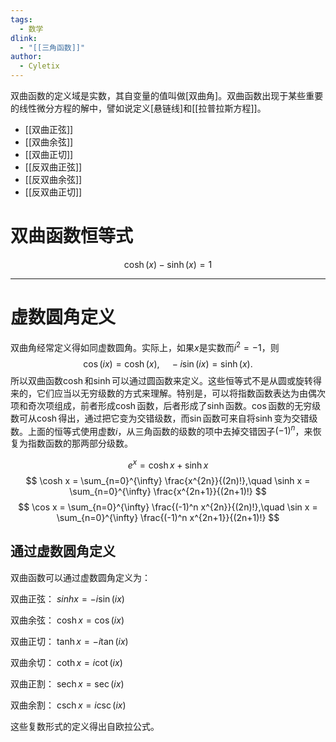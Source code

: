 ```yaml
---
tags:
  - 数学
dlink:
  - "[[三角函数]]"
author:
  - Cyletix
---
```

双曲函数的定义域是实数，其自变量的值叫做[双曲角]。双曲函数出现于某些重要的线性微分方程的解中，譬如说定义[悬链线]和[[拉普拉斯方程]]。

- [[双曲正弦]]
- [[双曲余弦]]
- [[双曲正切]]
- [[反双曲正弦]]
- [[反双曲余弦]]
- [[反双曲正切]]


# 双曲函数恒等式
$$\cosh(x)-\sinh(x)=1$$

---
# 虚数圆角定义
双曲角经常定义得如同虚数圆角。实际上，如果$x$是实数而$i^2 = -1$，则
$$
\cos(ix) = \cosh(x),\quad -i\sin(ix) = \sinh(x).
$$
所以双曲函数$\cosh$和$\sinh$可以通过圆函数来定义。这些恒等式不是从圆或旋转得来的，它们应当以无穷级数的方式来理解。特别是，可以将指数函数表达为由偶次项和奇次项组成，前者形成$\cosh$函数，后者形成了$\sinh$函数。$\cos$函数的无穷级数可从$\cosh$得出，通过把它变为交错级数，而$\sin$函数可来自将$\sinh$变为交错级数。上面的恒等式使用虚数$i$，从三角函数的级数的项中去掉交错因子$(-1)^n$，来恢复为指数函数的那两部分级数。

$$
e^x = \cosh x + \sinh x
$$
$$
\cosh x = \sum_{n=0}^{\infty} \frac{x^{2n}}{(2n)!},\quad \sinh x = \sum_{n=0}^{\infty} \frac{x^{2n+1}}{(2n+1)!}
$$
$$
\cos x = \sum_{n=0}^{\infty} \frac{(-1)^n x^{2n}}{(2n)!},\quad \sin x = \sum_{n=0}^{\infty} \frac{(-1)^n x^{2n+1}}{(2n+1)!}
$$

## 通过虚数圆角定义
双曲函数可以通过虚数圆角定义为：

双曲正弦：
$sinh x = -i\sin(ix)$

双曲余弦：
$\cosh x = \cos(ix)$

双曲正切：
$\tanh x = -i\tan(ix)$

双曲余切：
$\coth x = i\cot(ix)$

双曲正割：
$\operatorname{sech} x = \sec(ix)$

双曲余割：
$\operatorname{csch} x = i\csc(ix)$

这些复数形式的定义得出自欧拉公式。
